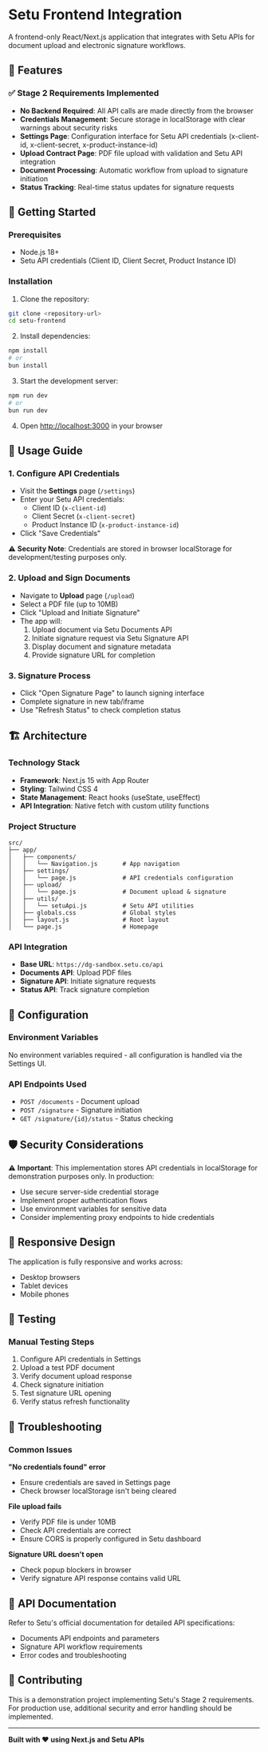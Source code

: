 # Setu Frontend Integration

A frontend-only React/Next.js application that integrates with Setu APIs for document upload and electronic signature workflows.

## 🎯 Features

### ✅ Stage 2 Requirements Implemented
- **No Backend Required**: All API calls are made directly from the browser
- **Credentials Management**: Secure storage in localStorage with clear warnings about security risks
- **Settings Page**: Configuration interface for Setu API credentials (x-client-id, x-client-secret, x-product-instance-id)
- **Upload Contract Page**: PDF file upload with validation and Setu API integration
- **Document Processing**: Automatic workflow from upload to signature initiation
- **Status Tracking**: Real-time status updates for signature requests

## 🚀 Getting Started

### Prerequisites
- Node.js 18+ 
- Setu API credentials (Client ID, Client Secret, Product Instance ID)

### Installation

1. Clone the repository:
```bash
git clone <repository-url>
cd setu-frontend
```

2. Install dependencies:
```bash
npm install
# or
bun install
```

3. Start the development server:
```bash
npm run dev
# or
bun run dev
```

4. Open [http://localhost:3000](http://localhost:3000) in your browser

## 📖 Usage Guide

### 1. Configure API Credentials
- Visit the **Settings** page (`/settings`)
- Enter your Setu API credentials:
  - Client ID (`x-client-id`)
  - Client Secret (`x-client-secret`) 
  - Product Instance ID (`x-product-instance-id`)
- Click "Save Credentials"

⚠️ **Security Note**: Credentials are stored in browser localStorage for development/testing purposes only.

### 2. Upload and Sign Documents
- Navigate to **Upload** page (`/upload`)
- Select a PDF file (up to 10MB)
- Click "Upload and Initiate Signature"
- The app will:
  1. Upload document via Setu Documents API
  2. Initiate signature request via Setu Signature API
  3. Display document and signature metadata
  4. Provide signature URL for completion

### 3. Signature Process
- Click "Open Signature Page" to launch signing interface
- Complete signature in new tab/iframe
- Use "Refresh Status" to check completion status

## 🏗️ Architecture

### Technology Stack
- **Framework**: Next.js 15 with App Router
- **Styling**: Tailwind CSS 4
- **State Management**: React hooks (useState, useEffect)
- **API Integration**: Native fetch with custom utility functions

### Project Structure
```
src/
├── app/
│   ├── components/
│   │   └── Navigation.js       # App navigation
│   ├── settings/
│   │   └── page.js             # API credentials configuration
│   ├── upload/
│   │   └── page.js             # Document upload & signature
│   ├── utils/
│   │   └── setuApi.js          # Setu API utilities
│   ├── globals.css             # Global styles
│   ├── layout.js               # Root layout
│   └── page.js                 # Homepage
```

### API Integration
- **Base URL**: `https://dg-sandbox.setu.co/api`
- **Documents API**: Upload PDF files
- **Signature API**: Initiate signature requests
- **Status API**: Track signature completion

## 🔧 Configuration

### Environment Variables
No environment variables required - all configuration is handled via the Settings UI.

### API Endpoints Used
- `POST /documents` - Document upload
- `POST /signature` - Signature initiation  
- `GET /signature/{id}/status` - Status checking

## 🛡️ Security Considerations

⚠️ **Important**: This implementation stores API credentials in localStorage for demonstration purposes only. In production:

- Use secure server-side credential storage
- Implement proper authentication flows
- Use environment variables for sensitive data
- Consider implementing proxy endpoints to hide credentials

## 📱 Responsive Design

The application is fully responsive and works across:
- Desktop browsers
- Tablet devices
- Mobile phones

## 🧪 Testing

### Manual Testing Steps
1. Configure API credentials in Settings
2. Upload a test PDF document
3. Verify document upload response
4. Check signature initiation
5. Test signature URL opening
6. Verify status refresh functionality

## 🐛 Troubleshooting

### Common Issues

**"No credentials found" error**
- Ensure credentials are saved in Settings page
- Check browser localStorage isn't being cleared

**File upload fails**
- Verify PDF file is under 10MB
- Check API credentials are correct
- Ensure CORS is properly configured in Setu dashboard

**Signature URL doesn't open**
- Check popup blockers in browser
- Verify signature API response contains valid URL

## 📄 API Documentation

Refer to Setu's official documentation for detailed API specifications:
- Documents API endpoints and parameters
- Signature API workflow requirements
- Error codes and troubleshooting

## 🤝 Contributing

This is a demonstration project implementing Setu's Stage 2 requirements. For production use, additional security and error handling should be implemented.

---

**Built with ❤️ using Next.js and Setu APIs**
